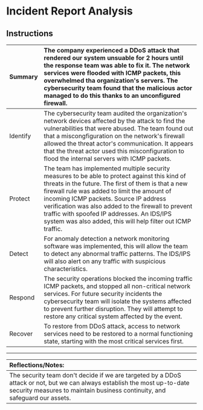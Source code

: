 # Incident Report Analysis

## Instructions

| Summary   | The company experienced a DDoS attack that rendered our system unsuable for 2 hours until the response team was able to fix it. The network services were flooded with ICMP packets, this overwhelmed tha organization's servers. The cybersecurity team found that the malicious actor managed to do this thanks to an unconfigured firewall. |
| :---      | :---  |
| Identify  | The cybersecurity team audited the organization's network devices affected by the attack to find the vulnerabilities that were abused. The team found out that a miscongfiguration on the network's firewall allowed the threat actor's communication. It appears that the threat actor used this misconfiguration to flood the internal servers with ICMP packets. |
| Protect   | The team has implemented multiple security measures to be able to protect against this kind of threats in the future. The first of them is that a new firewall rule was added to limit the amount of incoming ICMP packets. Source IP address verification was also added to the firewall to prevent traffic with spoofed IP addresses. An IDS/IPS system was also added, this will help filter out ICMP traffic. |
| Detect    | For anomaly detection a network monitoring software was implemented, this will allow the team to detect any abnormal traffic patterns. The IDS/IPS will also alert on any traffic with suspicious characteristics. |
| Respond   | The security operations blocked the incoming traffic ICMP packets, and stopped all non-critical network services. For future security incidents the cybersecurity team will isolate the systems affected to prevent further disruption. They will attempt to restore any critical system affected by the event. |
| Recover   | To restore from DDoS attack, access to network services need to be restored to a normal functioning state, starting with the most critical services first. |

---

| Reflections/Notes:    |
| :---                  |
| The security team don't decide if we are targeted by a DDoS attack or not, but we can always establish the most up-to-date security measures to maintain business continuity, and safeguard our assets. |